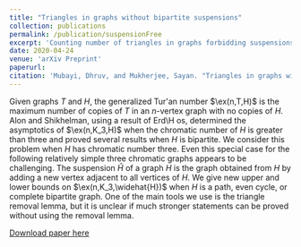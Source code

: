 ```yaml
---
title: "Triangles in graphs without bipartite suspensions"
collection: publications
permalink: /publication/suspensionFree
excerpt: 'Counting number of triangles in graphs forbidding suspensions of bipartite graphs.'
date: 2020-04-24
venue: 'arXiv Preprint'
paperurl: 
citation: 'Mubayi, Dhruv, and Mukherjee, Sayan. "Triangles in graphs without bipartite suspensions." <i>arXiv preprint</i> arXiv:2004.11930 (2020).'
---
```

Given graphs $T$ and $H$, the generalized Tur\'an number $\ex(n,T,H)$ is the maximum number of copies of $T$ in an $n$-vertex graph with no copies of $H$. Alon and Shikhelman, using a result of Erd\H os, determined the asymptotics of $\ex(n,K_3,H)$ when the chromatic number of $H$ is greater than three and proved several results when $H$ is bipartite. We consider this problem when $H$ has chromatic number three. Even this special case for the following relatively simple three chromatic graphs appears to be challenging. The suspension $\widehat H$ of a graph $H$ is the graph obtained from $H$ by adding a new vertex adjacent to all vertices of $H$. We give new upper and lower bounds on $\ex(n,K_3,\widehat{H})$ when $H$ is a path, even cycle, or complete bipartite graph. One of the main tools we use is the triangle removal lemma, but it is unclear if much stronger statements can be proved without using the removal lemma.

[Download paper here](https://arxiv.org/pdf/2004.11930)
